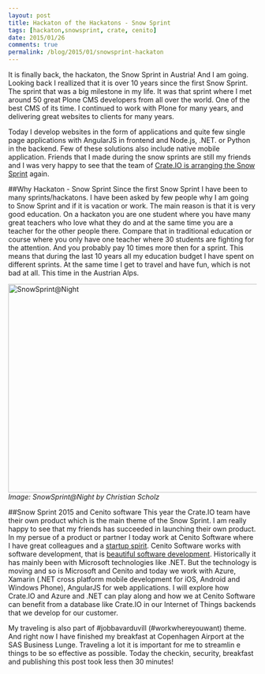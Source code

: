 ```yaml
---
layout: post
title: Hackaton of the Hackatons - Snow Sprint
tags: [hackaton,snowsprint, crate, cenito]
date: 2015/01/26
comments: true
permalink: /blog/2015/01/snowsprint-hackaton
---
```

It is finally back, the hackaton, the Snow Sprint in Austria! And I am going. Looking back I reallized that it is over 10 years since the first Snow Sprint. The sprint that was a big milestone in my life. It was that sprint where I met around 50 great Plone CMS developers from all over the world. One of the best CMS of its time.  I continued to work with Plone for many years, and delivering great websites to clients for many years.

Today I develop websites in the form of applications and quite few single page applications with AngularJS in frontend and Node.js, .NET. or Python in the backend. Few of these solutions also include native mobile application. Friends that I made during the snow sprints are still my friends and I was very happy to see that the team of [Crate.IO is arranging the Snow Sprint](http://crate.io/snowsprint/) again.

##Why Hackaton -  Snow Sprint
Since the first Snow Sprint I have been to many sprints/hackatons. I have been asked by few people why I am going to Snow Sprint and if it is vacation or work. The main reason is that it is very good education. On a hackaton you are one student where you have many great teachers who love what they do and at the same time you are a teacher for the other people there. Compare that in traditional education or course where you only have one teacher where 30 students are fighting for the attention. And you probably pay 10 times more then for a sprint. This means that during the last 10 years all my education budget I have spent on different sprints. At the same time I get to travel and have fun, which is not bad at all. This time in the Austrian Alps.

<a href="https://www.flickr.com/photos/mrtopf/2249452804" title="SnowSprint@Night by Christian Scholz, on Flickr"><img src="https://farm3.staticflickr.com/2220/2249452804_6347538a97_z.jpg" width="640" height="423" alt="SnowSprint@Night"></a>
*Image: SnowSprint@Night by Christian Scholz*

##Snow Sprint 2015 and Cenito software
This year the Crate.IO team have their own product which is the main theme of the Snow Sprint. I am really happy to see that my friends has succeeded in launching their own product. In my persue of a product or partner I today work at Cenito Software where I have great colleagues and a [startup spirit](http://www.malmostartupstudio.com/who-we-are/). Cenito Software works with software development, that is [beautiful software development](http://www.cenito.se/). Historically it has mainly been with Microsoft technologies like .NET. But the technology is moving and so is Microsoft and Cenito and today we work with Azure, Xamarin (.NET cross platform mobile development for iOS, Android and Windows Phone), AngularJS for web applications. I will explore how Crate.IO and Azure and .NET can play along and how we at Cenito Software can benefit from a database like Crate.IO in our Internet of Things backends that we develop for our customer.

My traveling is also part of #jobbavarduvill (#workwhereyouwant) theme. And right now I have finished my breakfast at Copenhagen Airport at the SAS Business Lunge. Traveling a lot it is important for me to streamlin e things to be so effective as possible. Today the checkin, security, breakfast and publishing this post took less then 30 minutes!
